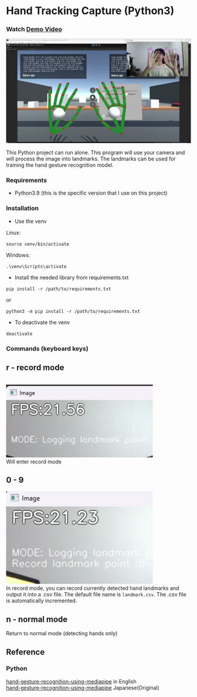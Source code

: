 # Hand Tracking Capture (Python3)

### Watch [Demo Video](https://www.youtube.com/watch?v=ocB7OnGq14M)
<a href="https://youtu.be/ocB7OnGq14M"><img src="./images/thumbnail.jpg" alt="Thumbnail" width="1000"/></a>

This Python project can run alone. This program will use your camera and will process the image into landmarks. The landmarks can be used for training the hand gesture recognition model. 

### Requirements
- Python3.9 (this is the specific version that I use on this project)

### Installation
- Use the venv

Linux:
```commandline
source venv/bin/activate
```
Windows:
```commandline
.\venv\Scripts\activate
```

- Install the needed library from requirements.txt
```commandline
pip install -r /path/to/requirements.txt
```
or
```commandline
python3 -m pip install -r /path/to/requirements.txt
```

- To deactivate the venv
```commandline
deactivate
```

### Commands (keyboard keys)
## r - record mode
</br>
<a><img src="./images/record-mode.png" alt="Thumbnail" width="400"/></a>
</br>
Will enter record mode

## 0 - 9
<a><img src="./images/record-mode-active.png" alt="Thumbnail" width="400"/></a>
</br>
In record mode, you can record currently detected hand landmarks and output it into a .csv file. The default file name is `landmark.csv`. The .csv file is automatically incremented.

## n - normal mode
Return to normal mode (detecting hands only)

## Reference
### Python
[hand-gesture-recognition-using-mediapipe](https://github.com/kinivi/hand-gesture-recognition-mediapipe) in English\
[hand-gesture-recognition-using-mediapipe](https://github.com/Kazuhito00/hand-gesture-recognition-using-mediapipe) Japanese(Original)

